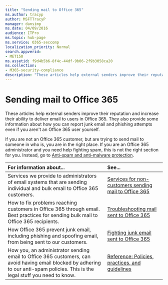 ```yaml
---
title: "Sending mail to Office 365"
ms.author: tracyp
author: MSFTTracyP
manager: dansimp
ms.date: 04/09/2016
audience: ITPro
ms.topic: hub-page
ms.service: O365-seccomp
localization_priority: Normal
search.appverid:
- MET150
ms.assetid: f9d4b5b6-8f4c-44df-9b06-2f9b3058ca20
ms.collection:
- M365-security-compliance
description: "These articles help external senders improve their reputation and increase their ability to deliver email to users in Office 365. They also provide some information about how you can report junk email and phishing attempts even if you aren't an Office 365 user yourself."
---
```


# Sending mail to Office 365

These articles help external senders improve their reputation and increase their ability to deliver email to users in Office 365. They also provide some information about how you can report junk email and phishing attempts even if you aren't an Office 365 user yourself.
  
If you are not an Office 365 customer, but are trying to send mail to someone in who is, you are in the right place. If you are an Office 365 administrator and you need help fighting spam, this is not the right section for you. Instead, go to [Anti-spam and anti-malware protection](http://technet.microsoft.com/library/93c6c227-7442-4293-b64d-ec8f15c928db.aspx).
  
|**For information about...**|**See...**|
|:-----|:-----|
|Services we provide to administrators of email systems that are sending individual and bulk email to Office 365 customers.  <br/> |[Services for non-customers sending mail to Office 365](services-for-non-customers.md) <br/> |
|How to fix problems reaching customers in Office 365 through email. Best practices for sending bulk mail to Office 365 recipients.  <br/> |[Troubleshooting mail sent to Office 365](troubleshooting-mail-sent-to-office-365.md) <br/> |
|How Office 365 prevent junk email, including phishing and spoofing email, from being sent to our customers.  <br/> |[Fighting junk email sent to Office 365](fighting-junk-email.md) <br/> |
|How you, an administrator sending email to Office 365 customers, can avoid having email blocked by adhering to our anti-spam policies. This is the legal stuff you need to know.  <br/> |[Reference: Policies, practices, and guidelines](reference-policies-practices-and-guidelines.md) <br/> |
   

